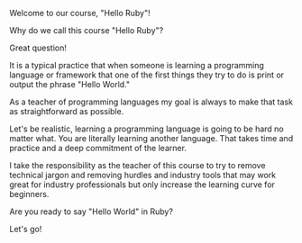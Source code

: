 Welcome to our course, "Hello Ruby"!

Why do we call this course "Hello Ruby"?

Great question!

It is a typical practice that when someone is learning a programming language or framework that one of the first things they try to do is print or output the phrase "Hello World."

As a teacher of programming languages my goal is always to make that task as straightforward as possible. 

Let's be realistic, learning a programming language is going to be hard no matter what. You are literally learning another language. That takes time and practice and a deep commitment of the learner.

I take the responsibility as the teacher of this course to try to remove technical jargon and removing hurdles and industry tools that may work great for industry professionals but only increase the learning curve for beginners.

Are you ready to say "Hello World" in Ruby?

Let's go!

